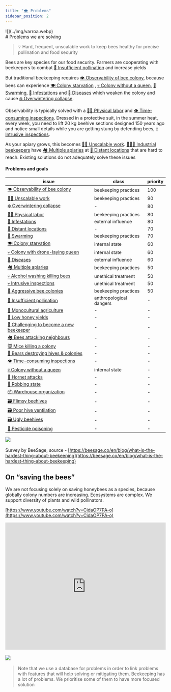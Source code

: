 ```yaml
---
title: "🌨️ Problems"
sidebar_position: 2
---
```

<div style={{ height:150, overflow:"hidden", verticalAlign:"middle", marginBottom:10, borderRadius:5 }}><div style={{ marginTop: "-20%" }}>
![](../img/varroa.webp)
</div></div>
# Problems we are solving

> 💡 Hard, frequent, unscalable work to keep bees healthy for precise pollination and food security

Bees are key species for our food security. Farmers are cooperating with beekeepers to combat [🌻 Insufficient pollination](🌻%20Insufficient%20pollination.md) and increase yields  
   
But traditional beekeeping requires [👁️ Observability of bee colony](👁️%20Observability%20of%20bee%20colony.md), because bees can experience [🍽️ Colony starvation](🍽️%20Colony%20starvation.md) , [💀 Colony without a queen](💀%20Colony%20without%20a%20queen.md), [🧶 Swarming](🧶%20Swarming.md), [🦀 Infestations](🦀%20Infestations.md) and [🦀 Diseases](🦀%20Diseases.md) which weaken the colony and cause [❄️ Overwintering collapse](❄️%20Overwintering%20collapse.md).  

Observability is typically solved with a [💪🏻 Physical labor](💪🏻%20Physical%20labor.md) and [👁️ Time-consuming inspections](👁️%20Time-consuming%20inspections.md). Dressed in a protective suit, in the summer heat, every week, you need to lift 20 kg beehive sections designed 150 years ago and notice small details while you are getting stung by defending bees, [💀 Intrusive inspections](💀%20Intrusive%20inspections.md). 

As your apiary grows, this becomes [💪🏻 Unscalable work](💪🏻%20Unscalable%20work.md). [👨🏻‍🚒 Industrial beekeepers](../clients/👨🏻‍🚒%20Industrial%20beekeepers.md) have [🏘️ Multiple apiaries](🏘️%20Multiple%20apiaries.md) at [🌲 Distant locations](🌲%20Distant%20locations.md) that are hard to reach. Existing solutions do not adequately solve these issues

#### Problems and goals

<!-- QueryToSerialize: table WITHOUT ID "[" + default(title, file.name) + "]" + default( "("+  replace(replace(file.path, "gratheon.com/", ""), " ", "%20") + ")", "") as issue, class, priority FROM "gratheon.com/about/Problems" WHERE file.name != "index" SORT priority desc -->
<!-- SerializedQuery: table WITHOUT ID "[" + default(title, file.name) + "]" + default( "("+  replace(replace(file.path, "gratheon.com/", ""), " ", "%20") + ")", "") as issue, class, priority FROM "gratheon.com/about/Problems" WHERE file.name != "index" SORT priority desc -->

| issue                                                                                                              | class                   | priority |
| ------------------------------------------------------------------------------------------------------------------ | ----------------------- | -------- |
| [👁️ Observability of bee colony](about/Problems/👁️%20Observability%20of%20bee%20colony.md)                       | beekeeping practices    | 100      |
| [💪🏻 Unscalable work](about/Problems/💪🏻%20Unscalable%20work.md)                                                 | beekeeping practices    | 90       |
| [❄️ Overwintering collapse](about/Problems/❄️%20Overwintering%20collapse.md)                                       | \-                      | 80       |
| [💪🏻 Physical labor](about/Problems/💪🏻%20Physical%20labor.md)                                                   | beekeeping practices    | 80       |
| [🦀 Infestations](about/Problems/🦀%20Infestations.md)                                                             | external influence      | 80       |
| [🌲 Distant locations](about/Problems/🌲%20Distant%20locations.md)                                                 | \-                      | 70       |
| [🧶 Swarming](about/Problems/🧶%20Swarming.md)                                                                     | beekeeping practices    | 70       |
| [🍽️ Colony starvation](about/Problems/🍽️%20Colony%20starvation.md)                                               | internal state          | 60       |
| [💀 Colony with drone-laying queen](about/Problems/💀%20Colony%20with%20drone-laying%20queen.md)                   | internal state          | 60       |
| [🦀 Diseases](about/Problems/🦀%20Diseases.md)                                                                     | external influence      | 60       |
| [🏘️ Multiple apiaries](about/Problems/🏘️%20Multiple%20apiaries.md)                                               | beekeeping practices    | 50       |
| [💀 Alcohol washing killing bees](about/Problems/💀%20Alcohol%20washing%20killing%20bees.md)                       | unethical treatment     | 50       |
| [💀 Intrusive inspections](about/Problems/💀%20Intrusive%20inspections.md)                                         | unethical treatment     | 50       |
| [💢 Aggressive bee colonies](about/Problems/💢%20Aggressive%20bee%20colonies.md)                                   | beekeeping practices    | 50       |
| [🌻 Insufficient pollination](about/Problems/🌻%20Insufficient%20pollination.md)                                   | anthropological dangers | \-       |
| [🌻 Monocultural agriculture](about/Problems/🌻%20Monocultural%20agriculture.md)                                   | \-                      | \-       |
| [🍯 Low honey yields](about/Problems/🍯%20Low%20honey%20yields.md)                                                 | \-                      | \-       |
| [🎒 Challenging to become a new beekeeper](about/Problems/🎒%20Challenging%20to%20become%20a%20new%20beekeeper.md) | \-                      | \-       |
| [🏘️ Bees attacking neighbours](about/Problems/🏘️%20Bees%20attacking%20neighbours.md)                             | \-                      | \-       |
| [🐭 Mice killing a colony](about/Problems/🐭%20Mice%20killing%20a%20colony.md)                                     | \-                      | \-       |
| [🐻 Bears destroying hives & colonies](about/Problems/🐻%20Bears%20destroying%20hives%20&%20colonies.md)           | \-                      | \-       |
| [👁️ Time-consuming inspections](about/Problems/👁️%20Time-consuming%20inspections.md)                             | \-                      | \-       |
| [💀 Colony without a queen](about/Problems/💀%20Colony%20without%20a%20queen.md)                                   | internal state          | \-       |
| [💢 Hornet attacks](about/Problems/💢%20Hornet%20attacks.md)                                                       | \-                      | \-       |
| [💢 Robbing state](about/Problems/💢%20Robbing%20state.md)                                                         | \-                      | \-       |
| [📦 Warehouse organization](about/Problems/📦%20Warehouse%20organization.md)                                       | \-                      | \-       |
| [🗃️ Flimsy beehives](about/Problems/🗃️%20Flimsy%20beehives.md)                                                   | \-                      | \-       |
| [🗃️ Poor hive ventilation](about/Problems/🗃️%20Poor%20hive%20ventilation.md)                                     | \-                      | \-       |
| [🗃️ Ugly beehives](about/Problems/🗃️%20Ugly%20beehives.md)                                                       | \-                      | \-       |
| [🤢 Pesticide poisoning](about/Problems/🤢%20Pesticide%20poisoning.md)                                             | \-                      | \-       |
<!-- SerializedQuery END -->



[![](https://gratheon.com/Problems%20we%20are%20solving%2015a899e8bf10455c9ef903c6e269af2c/Untitled.png)](https://gratheon.com/Problems%20we%20are%20solving%2015a899e8bf10455c9ef903c6e269af2c/Untitled.png)

Survey by BeeSage, source - [https://beesage.co/en/blog/what-is-the-hardest-thing-about-beekeeping](https://beesage.co/en/blog/what-is-the-hardest-thing-about-beekeeping)

## On “saving the bees”

We are not focusing solely on saving honeybees as a species, because globally colony numbers are increasing. Ecosystems are complex. We support diversity of plants and wild pollinators.

[https://www.youtube.com/watch?v=CidaOP7PA-o](https://www.youtube.com/watch?v=CidaOP7PA-o)

<iframe width="100%" height="400" src="https://www.youtube.com/embed/VSYgDssQUtA" title="Bee extinction: Why we&#39;re saving the wrong bees" frameborder="0" allow="accelerometer; autoplay; clipboard-write; encrypted-media; gyroscope; picture-in-picture; web-share" referrerpolicy="strict-origin-when-cross-origin" allowfullscreen></iframe>


[![](https://gratheon.com/Problems%20we%20are%20solving%2015a899e8bf10455c9ef903c6e269af2c/Screenshot_2024-04-15_at_15.17.41.png)](https://gratheon.com/Problems%20we%20are%20solving%2015a899e8bf10455c9ef903c6e269af2c/Screenshot_2024-04-15_at_15.17.41.png)

> Note that we use a database for problems in order to link problems with features that will help solving or mitigating them. Beekeeping has a lot of problems. We prioritise some of them to have more focused solution